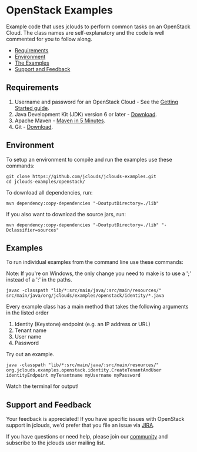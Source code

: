 # OpenStack Examples
Example code that uses jclouds to perform common tasks on an OpenStack Cloud. The class names are self-explanatory and the code is well commented for you to follow along.

- [Requirements](#requirements)
- [Environment](#environment)
- [The Examples](#examples)
- [Support and Feedback](#support-and-feedback)

## Requirements

1. Username and password for an OpenStack Cloud - See the [Getting Started guide](http://jclouds.apache.org/guides/openstack/).
1. Java Development Kit (JDK) version 6 or later - [Download](http://www.oracle.com/technetwork/java/javase/downloads/index.html).
1. Apache Maven - [Maven in 5 Minutes](http://maven.apache.org/guides/getting-started/maven-in-five-minutes.html).
1. Git - [Download](http://git-scm.com/downloads).

## Environment
To setup an environment to compile and run the examples use these commands:

```
git clone https://github.com/jclouds/jclouds-examples.git
cd jclouds-examples/openstack/
```

To download all dependencies, run:

```
mvn dependency:copy-dependencies "-DoutputDirectory=./lib"
```

If you also want to download the source jars, run:

```
mvn dependency:copy-dependencies "-DoutputDirectory=./lib" "-Dclassifier=sources"
```

## Examples

To run individual examples from the command line use these commands:

Note: If you're on Windows, the only change you need to make is to use a ';' instead of a ':' in the paths.

```
javac -classpath "lib/*:src/main/java/:src/main/resources/" src/main/java/org/jclouds/examples/openstack/identity/*.java
```

Every example class has a main method that takes the following arguments in the listed order

1. Identity (Keystone) endpoint (e.g. an IP address or URL)
1. Tenant name
1. User name
1. Password

Try out an example.

```
java -classpath "lib/*:src/main/java/:src/main/resources/" org.jclouds.examples.openstack.identity.CreateTenantAndUser identityEndpoint myTenantname myUsername myPassword
```
Watch the terminal for output!

## Support and Feedback

Your feedback is appreciated! If you have specific issues with OpenStack support in jclouds, we'd prefer that you file an issue via [JIRA](https://issues.apache.org/jira/browse/JCLOUDS).

If you have questions or need help, please join our [community](http://jclouds.apache.org/community/) and subscribe to the jclouds user mailing list.
